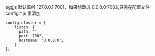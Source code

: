 eggjs 默认监听 127.0.0.1:7001，如果想改成 0.0.0.0:7002,只需在配置文件 config.\*.js 里添加

```
config.cluster = {
    listen: {
      path: '',
      port: 7002,
      hostname: '0.0.0.0',
    }
};
```
